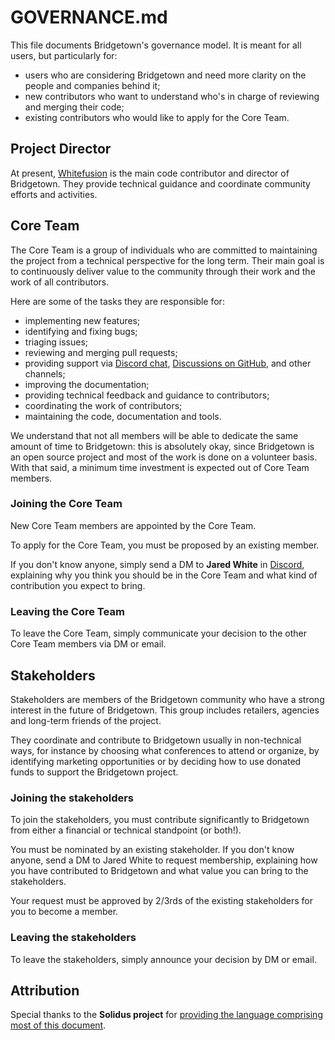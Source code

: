 # GOVERNANCE.md

This file documents Bridgetown's governance model. It is meant for all users, but particularly for:

- users who are considering Bridgetown and need more clarity on the people and companies behind it;
- new contributors who want to understand who's in charge of reviewing and merging their code;
- existing contributors who would like to apply for the Core Team.

## Project Director

At present, [Whitefusion](https://www.whitefusion.studio) is the main code contributor and director of Bridgetown.
They provide technical guidance and coordinate community efforts and activities.

## Core Team

The Core Team is a group of individuals who are committed to maintaining the project from a
technical perspective for the long term. Their main goal is to continuously deliver value to the
community through their work and the work of all contributors.

Here are some of the tasks they are responsible for:

- implementing new features;
- identifying and fixing bugs;
- triaging issues;
- reviewing and merging pull requests;
- providing support via [Discord chat](https://discord.gg/V56yUWR), [Discussions on GitHub](https://github.com/bridgetownrb/bridgetown/discussions), and other channels;
- improving the documentation;
- providing technical feedback and guidance to contributors;
- coordinating the work of contributors;
- maintaining the code, documentation and tools.

We understand that not all members will be able to dedicate the same amount of time to Bridgetown: this
is absolutely okay, since Bridgetown is an open source project and most of the work is done on a
volunteer basis. With that said, a minimum time investment is expected out of Core Team members.

### Joining the Core Team

New Core Team members are appointed by the Core Team.

To apply for the Core Team, you must be proposed by an existing member.

If you don't know anyone, simply send a DM to **Jared White** in [Discord](https://discord.gg/V56yUWR), explaining
why you think you should be in the Core Team and what kind of contribution you expect to bring.

### Leaving the Core Team

To leave the Core Team, simply communicate your decision to the other Core Team members via DM or email.

## Stakeholders

Stakeholders are members of the Bridgetown community who have a strong interest in the future of
Bridgetown. This group includes retailers, agencies and long-term friends of the project.

They coordinate and contribute to Bridgetown usually in non-technical ways, for instance by choosing
what conferences to attend or organize, by identifying marketing opportunities or by deciding how
to use donated funds to support the Bridgetown project.

### Joining the stakeholders

To join the stakeholders, you must contribute significantly to Bridgetown from either a financial or
technical standpoint (or both!).

You must be nominated by an existing stakeholder. If you don't know anyone, send a DM to Jared White to request membership, explaining how you have contributed to Bridgetown and what value
you can bring to the stakeholders.

Your request must be approved by 2/3rds of the existing stakeholders for you to become a member.

### Leaving the stakeholders

To leave the stakeholders, simply announce your decision by DM or email.

## Attribution

Special thanks to the **Solidus project** for [providing the language comprising most of this document](https://github.com/solidusio/solidus/blob/master/GOVERNANCE.md).
